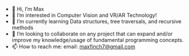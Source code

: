 - 👋 Hi, I’m Max
- 👀 I’m interested in Computer Vision and VR/AR Technology!
- 🌱 I’m currently learning Data structures, tree traversals, and recursive methods
- 💞️ I’m looking to collaborate on any project that can expand and/or improve my knowledge/usage of fundamental programming concepts.
- 📫 How to reach me: email: maxfinch7@gmail.com
<!---
max-proj17/max-proj17 is a ✨ special ✨ repository because its `README.md` (this file) appears on your GitHub profile.
You can click the Preview link to take a look at your changes.
--->
